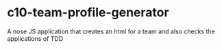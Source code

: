 # c10-team-profile-generator
A nose JS application that creates an html for a team and also checks the applications of TDD
